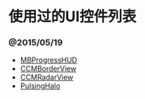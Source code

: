 使用过的UI控件列表
=========================

### @2015/05/19

* [MBProgressHUD](https://github.com/jdg/MBProgressHUD)
* [CCMBorderView](https://github.com/cacmartinez/CCMBorderView)
* [CCMRadarView](https://github.com/cacmartinez/CCMRadarView)
* [PulsingHalo](https://github.com/shu223/PulsingHalo)